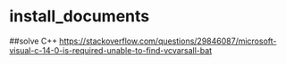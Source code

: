 # install_documents
##solve C++
  https://stackoverflow.com/questions/29846087/microsoft-visual-c-14-0-is-required-unable-to-find-vcvarsall-bat
